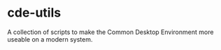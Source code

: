 # cde-utils
A collection of scripts to make the Common Desktop Environment more useable on a modern system.
